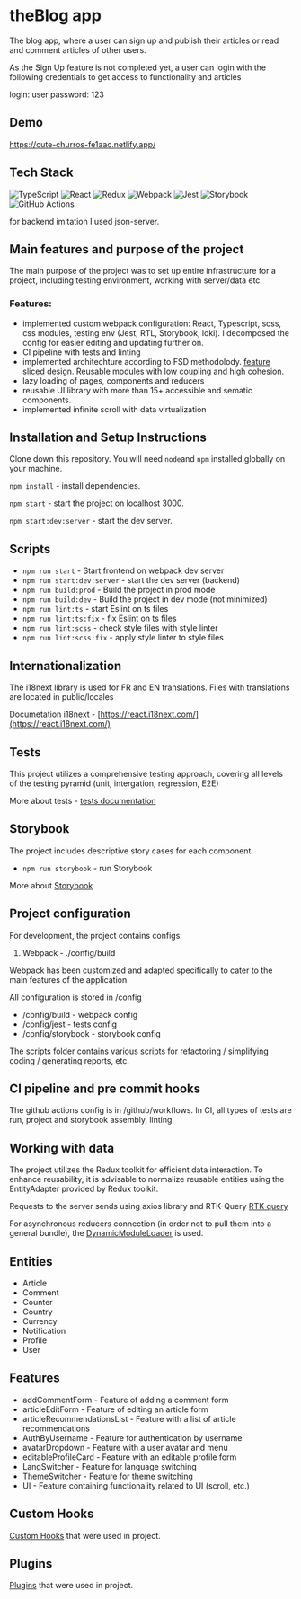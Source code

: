 
# theBlog app
The blog app, where a user can sign up and publish their articles or read and comment articles of other users. 

As the Sign Up feature is not completed yet, a user can login with the following credentials to get access to functionality and articles

login: user
password: 123

## Demo
 https://cute-churros-fe1aac.netlify.app/

## Tech Stack
![TypeScript](https://img.shields.io/badge/typescript-%23007ACC.svg?style=for-the-badge&logo=typescript&logoColor=white)
![React](https://img.shields.io/badge/react-%2320232a.svg?style=for-the-badge&logo=react&logoColor=%2361DAFB) 
![Redux](https://img.shields.io/badge/redux-%23593d88.svg?style=for-the-badge&logo=redux&logoColor=white)
![Webpack](https://img.shields.io/badge/webpack-%238DD6F9.svg?style=for-the-badge&logo=webpack&logoColor=black)
![Jest](https://img.shields.io/badge/-jest-%23C21325?style=for-the-badge&logo=jest&logoColor=white)
![Storybook](https://img.shields.io/badge/-Storybook-FF4785?style=for-the-badge&logo=storybook&logoColor=white)
![GitHub Actions](https://img.shields.io/badge/github%20actions-%232671E5.svg?style=for-the-badge&logo=githubactions&logoColor=white)

for backend imitation I used json-server.
## Main features and purpose of the project
The main purpose of the project was to set up entire infrastructure for a project, including testing environment, working with server/data etc. 
### Features:  
- implemented custom webpack configuration: React, Typescript, scss, css modules, testing env (Jest, RTL, Storybook, loki). I decomposed the config for easier editing and updating further on.
- CI pipeline with tests and linting
- implemented architechture according to FSD methodolody. [feature sliced design](https://feature-sliced.design/docs/get-started/tutorial). Reusable modules with low coupling and high cohesion.
- lazy loading of pages, components and reducers
- reusable UI library with more than 15+ accessible and sematic components.
- implemented infinite scroll with data virtualization

## Installation and Setup Instructions 
Clone down this repository. You will need `node`and `npm` installed globally on your machine. 

`npm install` - install dependencies. 

`npm start` - start the project on localhost 3000.

`npm start:dev:server` - start the dev server.

## Scripts
-   `npm run start` - Start frontend on webpack dev server
-   `npm run start:dev:server` - start the dev server (backend)
-   `npm run build:prod` - Build the project in prod mode
-   `npm run build:dev` - Build the project in dev mode (not minimized)
-   `npm run lint:ts` - start Eslint on ts files
-   `npm run lint:ts:fix` - fix Eslint on ts files
-   `npm run lint:scss` - check style files with style linter
-   `npm run lint:scss:fix` - apply style linter to style files
## Internationalization 
The i18next library is used for FR and EN translations.
Files with translations are located in public/locales

Documetation i18next - [https://react.i18next.com/](https://react.i18next.com/)
## Tests
This project utilizes a comprehensive testing approach, covering all levels of the testing pyramid (unit, intergation, regression, E2E)

More about tests - [tests documentation](/docs/tests.md)
## Storybook
The project includes descriptive story cases for each component.

- `npm run storybook` - run Storybook 

More about [Storybook](/docs/storybook.md)

## Project configuration
For development, the project contains configs:
1. Webpack - ./config/build

Webpack has been customized and adapted specifically to cater to the main features of the application.

All configuration is stored in /config
- /config/build - webpack config
- /config/jest - tests config
- /config/storybook - storybook config

The scripts folder contains various scripts for refactoring / simplifying coding / generating reports, etc.

## CI pipeline and pre commit hooks
The github actions config is in /github/workflows. In CI, all types of tests are run, project and storybook assembly, linting.

## Working with data
The project utilizes the Redux toolkit for efficient data interaction. To enhance reusability, it is advisable to normalize reusable entities using the EntityAdapter provided by Redux toolkit.

Requests to the server sends using axios library and RTK-Query [RTK query](/src/shared/api/rtkApi.ts)

For asynchronous reducers connection (in order not to pull them into a general bundle), the [DynamicModuleLoader](/src/shared/lib/components/DynamicModuleLoader/DynamicModuleLoader.tsx) is used.

## Entities
- Article
- Comment
- Counter
- Country
- Currency
- Notification
- Profile
- User

## Features
- addCommentForm - Feature of adding a comment form
- articleEditForm - Feature of editing an article form
- articleRecommendationsList - Feature with a list of article recommendations
- AuthByUsername - Feature for authentication by username
- avatarDropdown - Feature with a user avatar and menu
- editableProfileCard - Feature with an editable profile form
- LangSwitcher - Feature for language switching
- ThemeSwitcher - Feature for theme switching
- UI - Feature containing functionality related to UI (scroll, etc.)

## Custom Hooks
[Custom Hooks](/docs/hooks.md) that were used in project.

## Plugins
[Plugins](/docs/plugins.md) that were used in project.